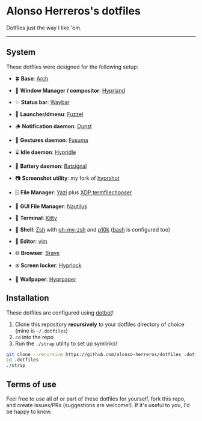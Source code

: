 # Alonso Herreros's dotfiles

Dotfiles just the way I like 'em.

---

## System

These dotfiles were designed for the following setup:

* 🍀 **Base**: [Arch][archlinux]
* 🌼 **Window Manager / compositor**: [Hyprland][hyprland]
* ✨ **Status bar**: [Waybar][waybar]
* 🚀 **Launcher/dmenu**: [Fuzzel][fuzzel]
* 🪵 **Notification daemon**: [Dunst][dunst]
* 🤏 **Gestures daemon**: [Fusuma][fusuma]
* ⌛ **Idle daemon**: [Hypridle][hypridle]
* 🪫 **Battery daemon**: [Batsignal][batsignal]
* 📷 **Screenshot utility**: my fork of [hyprshot][hyprshot]

* 🗄️ **File Manager**: [Yazi][yazi] plus [XDP termfilechooser][xdpt]
* 📁 **GUI File Manager**: [Nautilus][nautilus]
* 🌷 **Terminal**: [Kitty][kitty]
* 🍄 **Shell**: [Zsh][zsh] with [oh-my-zsh][omz] and [p10k][p10k]
    ([bash][bash] is configured too)
* 📝 **Editor**: [vim][vim]
* 🌐 **Browser**: [Brave][brave]

* ❄️  **Screen locker**: [Hyprlock][hyprlock]
* 🍁 **Wallpaper**: [Hyprpaper][hyprpaper]

## Installation

These dotfiles are configured using [dotbot][dotbot]!

1. Clone this repository **recursively** to your dotfiles directory of choice
   (mine is `~/.dotfiles`)
2. `cd` into the repo
3. Run the `./strap` utility to set up symlinks!

```sh
git clone --recursive https://github.com/alonso-herreros/dotfiles .dotfiles
cd .dotfiles
./strap
```

## Terms of use

Feel free to use all of or part of these dotfiles for yourself, fork this repo,
and create issues/PRs (suggestions are welcome!). If it's useful to you, I'd
be happy to know.

[archlinux]: https://archlinux.org/
[hyprland]: https://hyprland.org/
[waybar]: https://github.com/Alexays/Waybar
[fuzzel]: https://codeberg.org/dnkl/fuzzel
[dunst]: https://github.com/dunst-project/dunst
[fusuma]: https://github.com/iberianpig/fusuma
[batsignal]: https://github.com/electrickite/batsignal
[hyprshot]: https://github.com/alonso-herreros/hyprshot

[yazi]: https://yazi-rs.github.io/
[xdpt]: https://github.com/hunkyburrito/xdg-desktop-portal-termfilechooser
[nautilus]: https://apps.gnome.org/Nautilus/
[kitty]: https://sw.kovidgoyal.net/kitty/
[bash]: https://www.gnu.org/software/bash/
[zsh]: https://zsh.org
[omz]: https://github.com/ohmyzsh/ohmyzsh
[p10k]: https://github.com/romkatv/powerlevel10k
[vim]: https://www.vim.org/
[brave]: https://brave.com/linux

[hyprlock]: https://github.com/hyprwm/hyprlock
[hyprpaper]: https://github.com/hyprwm/hyprpaper
[hypridle]: https://github.com/hyprwm/hypridle

[dotbot]: https://github.com/anishathalye/dotbot
